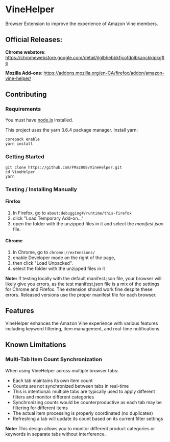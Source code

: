# VineHelper

Browser Extension to improve the experience of Amazon Vine members.

## Official Releases:

**Chrome webstore**: https://chromewebstore.google.com/detail/jlglbhebbkfjcofdplbkanckkipkgfle

**Mozilla Add-ons**: https://addons.mozilla.org/en-CA/firefox/addon/amazon-vine-helper/

## Contributing

### Requirements

You must have [node.js](https://nodejs.org/en/download) installed.

This project uses the yarn 3.6.4 package manager. Install yarn:

```
corepack enable
yarn install
```

### Getting Started

```
git clone https://github.com/FMaz008/VineHelper.git
cd VineHelper
yarn
```

### Testing / Installing Manually

#### Firefox

1. In Firefox, go to `about:debugging#/runtime/this-firefox`
2. click "Load Temporary Add-on..."
3. open the folder with the unzipped files in it and select the _manifest.json_ file.

#### Chrome

1. In Chrome, go to `chrome://extensions/`
2. enable Developer mode on the right of the page,
3. then click "Load Unpacked".
4. select the folder with the unzipped files in it

**Note:** If testing locally with the default manifest.json file, your browser will likely give you errors, as the test manifest.json file is a mix of the settings for Chrome and Firefox. The extension should work fine despite these errors. Released versions use the proper manifest file for each browser.

## Features

VineHelper enhances the Amazon Vine experience with various features including keyword filtering, item management, and real-time notifications.

## Known Limitations

### Multi-Tab Item Count Synchronization

When using VineHelper across multiple browser tabs:

- Each tab maintains its own item count
- Counts are not synchronized between tabs in real-time
- This is intentional: multiple tabs are typically used to apply different filters and monitor different categories
- Synchronizing counts would be counterproductive as each tab may be filtering for different items
- The actual item processing is properly coordinated (no duplicates)
- Refreshing a tab will update its count based on its current filter settings

**Note:** This design allows you to monitor different product categories or keywords in separate tabs without interference.
